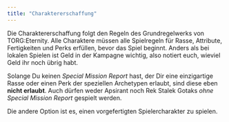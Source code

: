 ```yaml
---
title: "Charaktererschaffung"
---
```


Die Charaktererschaffung folgt den Regeln des Grundregelwerks von
TORG:Eternity. Alle Charaktere müssen alle Spielregeln für Rasse, Attribute,
Fertigkeiten und Perks erfüllen, bevor das Spiel beginnt. Anders als bei
lokalen Spielen ist Geld in der Kampagne wichtig, also notiert euch, wieviel
Geld ihr noch übrig habt.

Solange Du keinen *Special Mission Report* hast, der Dir eine einzigartige
Rasse oder einen Perk der speziellen Archetypen erlaubt, sind diese eben
**nicht erlaubt**. Auch dürfen weder Apsirant noch Rek Stalek Gotaks *ohne
Special Mission Report* gespielt werden.

Die andere Option ist es, einen vorgefertigten Spielercharakter zu spielen.

